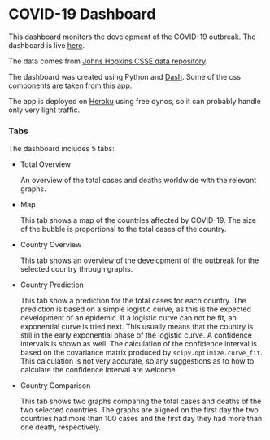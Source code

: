 # COVID-19 Dashboard

This dashboard monitors the development of the COVID-19 outbreak. The dashboard is live [here](https://test-dash-dman.herokuapp.com/).

The data comes from [Johns Hopkins CSSE data repository](https://github.com/CSSEGISandData/COVID-19).

The dashboard was created using Python and [Dash](https://dash.plotly.com/). Some of the css components are taken from this [app](https://github.com/plotly/dash-sample-apps/tree/master/apps/dash-oil-and-gas).

The app is deployed on [Heroku](https://www.heroku.com/) using free dynos, so it can probably handle only very light traffic.


### Tabs
The dashboard includes 5 tabs:

* Total Overview

    An overview of the total cases and deaths worldwide with the relevant graphs.

* Map

    This tab shows a map of the countries affected by COVID-19. The size of the bubble is proportional to the total cases of the country.

* Country Overview

    This tab shows an overview of the development of the outbreak for the selected country through graphs. 

* Country Prediction

    This tab show a prediction for the total cases for each country. The prediction is based on a simple logistic curve, as this is the expected development of an epidemic. If a logistic curve can not be fit, an exponential curve is tried next. This usually means that the country is still in the early exponential phase of the logistic curve. A confidence intervals is shown as well. The calculation of the confidence interval is based on the covariance matrix produced by `scipy.optimize.curve_fit`. This calculation is not very accurate, so any suggestions as to how to calculate the confidence interval are welcome.

* Country Comparison

    This tab shows two graphs comparing the total cases and deaths of the two selected countries. The graphs are aligned on the first day the two countries had more than 100 cases and the first day they had more than one death, respectively.

